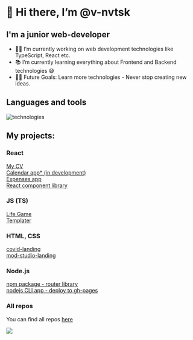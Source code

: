 # 👋 Hi there, I’m @v-nvtsk 

## I'm a junior web-developer

- 👨‍💻 I’m currently working on web development technologies like TypeScript, React etc.
- 📚 I’m currently learning everything about Frontend and Backend technologies 😅
- 💪🏼 Future Goals: Learn more technologies - Never stop creating new ideas.

## Languages and tools
![technologies](https://github.com/v-nvtsk/v-nvtsk/assets/138329268/02c2ee88-5bb3-4613-9fb4-bcd8c732cf9d)

## My projects:

### React
[My CV](https://v-nvtsk.github.io)  
[Calendar app* (in development) ](https://github.com/v-nvtsk/otus-jsbasic-final-project)  
[Expenses app](https://github.com/v-nvtsk/expenses-app)  
[React component library](https://github.com/v-nvtsk/react-component-lib)  

### JS (TS)
[Life Game](https://github.com/v-nvtsk/life-game)  
[Templater](https://github.com/v-nvtsk/templater)  

### HTML, CSS
[covid-landing](https://github.com/v-nvtsk/covid-landing)  
[mod-studio-landing](https://github.com/v-nvtsk/mod-studio-landing)  

### Node.js
[npm package - router library](https://github.com/v-nvtsk/npm-package-routelib)  
[nodejs CLI app - deploy to gh-pages](https://github.com/v-nvtsk/otus-jsbasic-dz50-nodejs)  

### All repos
You can find all repos [here](https://github.com/v-nvtsk?tab=repositories)  

<!---
![Codewars](https://github.r2v.ch/codewars?user=v-nvtsk)  
--->

[![](https://www.codewars.com/users/v-nvtsk/badges/small)](https://www.codewars.com/users/v-nvtsk/)

<!---
v-nvtsk/v-nvtsk is a ✨ special ✨ repository because its `README.md` (this file) appears on your GitHub profile.
You can click the Preview link to take a look at your changes.
--->
